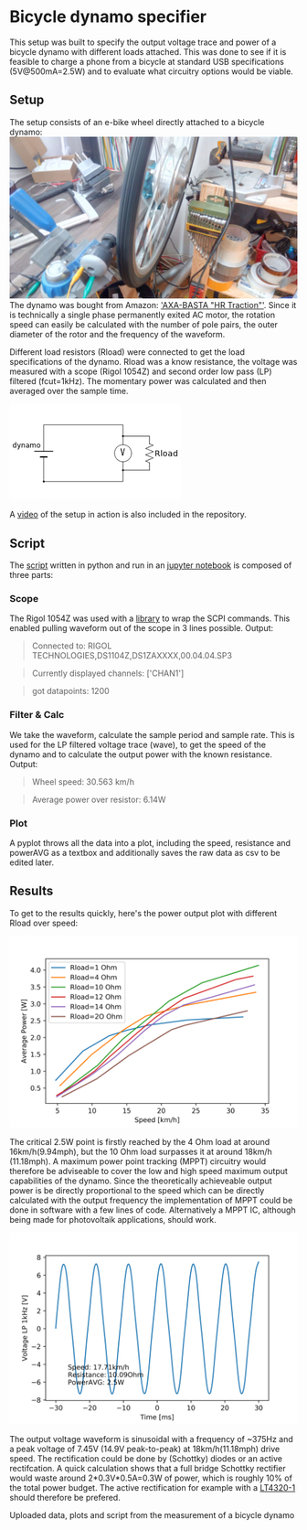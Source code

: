 # Bicycle dynamo specifier

This setup was built to specify the output voltage trace and power of a bicycle dynamo with different loads attached. 
This was done to see if it is feasible to charge a phone from a bicycle at standard USB specifications (5V@500mA=2.5W) and to evaluate what circuitry options would be viable.


## Setup
The setup consists of an e-bike wheel directly attached to a bicycle dynamo:
![Setup](https://github.com/petl/Bicycle_dynamo_specificator/blob/master/setup.jpg)
The dynamo was bought from Amazon: ['AXA-BASTA "HR Traction"'](https://www.amazon.de/gp/product/B001F06TQI/). Since it is technically a single phase permanently exited AC motor, the rotation speed can easily be calculated with the number of pole pairs, the outer diameter of the rotor and the frequency of the waveform. 

Different load resistors (Rload) were connected to get the load specifications of the dynamo. Rload was a know resistance, the voltage was measured with a scope (Rigol 1054Z) and second order low pass (LP) filtered (fcut=1kHz). The momentary power was calculated and then averaged over the sample time. 

![Equivalent measurement schematic](https://github.com/petl/Bicycle_dynamo_specificator/blob/master/Measurement_schematic.png)


A [video](https://github.com/petl/Bicycle_dynamo_specificator/blob/master/setup_video.mp4) of the setup in action is also included in the repository.

## Script

The [script](https://github.com/petl/Bicycle_dynamo_specificator/blob/master/GetDataFromRigol1054Z.ipynb) written in python and run in an [jupyter notebook](https://jupyter.org/) is composed of three parts:

### Scope

The Rigol 1054Z was used with a [library](https://pypi.org/project/ds1054z/) to wrap the SCPI commands. This enabled pulling waveform out of the scope in 3 lines possible. 
Output:
> Connected to:  RIGOL TECHNOLOGIES,DS1104Z,DS1ZAXXXX,00.04.04.SP3

> Currently displayed channels:  ['CHAN1']

> got datapoints: 1200


### Filter & Calc

We take the waveform, calculate the sample period and sample rate. This is used for the LP filtered voltage trace (wave), to get the speed of the dynamo and to calculate the output power with the known resistance. 
Output: 
> Wheel speed: 30.563 km/h

> Average power over resistor: 6.14W

### Plot

A pyplot throws all the data into a plot, including the speed, resistance and powerAVG as a textbox and additionally saves the raw data as csv to be edited later. 



## Results
To get to the results quickly, here's the power output plot with different Rload over speed:

![powerVSSpeed_all_resistances](https://github.com/petl/Bicycle_dynamo_specificator/blob/master/Measurements/powerVSspeed_all_resistances.png)

The critical 2.5W point is firstly reached by the 4 Ohm load at around 16km/h(9.94mph), but the 10 Ohm load surpasses it at around 18km/h (11.18mph). A maximum power point tracking (MPPT) circuitry would therefore be adviseable to cover the low and high speed maximum output capabilities of the dynamo. Since the theoretically achieveable output power is be directly proportional to the speed which can be directly calculated with the output frequency the implementation of MPPT could be done in software with a few lines of code. Alternatively a MPPT IC, although being made for photovoltaik applications, should work. 

![dynamo_18kmh_10Ohm](https://github.com/petl/Bicycle_dynamo_specificator/blob/master/Measurements/Dynamo_18.0kmh_10Ohm.png)

The output voltage waveform is sinusoidal with a frequency of ~375Hz and a peak voltage of 7.45V (14.9V peak-to-peak) at 18km/h(11.18mph) drive speed. The rectification could be done by (Schottky) diodes or an active rectifcation. A quick calculation shows that a full bridge Schottky rectifier would waste around 2\*0.3V\*0.5A=0.3W of power, which is roughly 10% of the total power budget. The active rectification for example with a [LT4320-1](https://www.analog.com/media/en/technical-documentation/data-sheets/4320fb.pdf) should therefore be prefered.   




Uploaded data, plots and script from the measurement of a bicycle dynamo 
